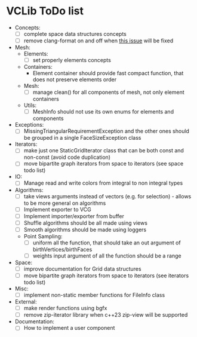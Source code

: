 # VCLib ToDo list

- Concepts:
  - [ ] complete space data structures concepts
  - [ ] remove clang-format on and off when [this issue](https://github.com/llvm/llvm-project/issues/59412) will be fixed
- Mesh:
  - Elements:
    - [ ] set properly elements concepts
  - Containers:
    - Element container should provide fast compact function, that does not preserve elements order
  - Mesh:
    - [ ] manage clean() for all components of mesh, not only element containers 
  - Utils:
    - [ ] MeshInfo should not use its own enums for elements and components
- Exceptions:
  - [ ] MissingTriangularRequirementException and the other ones should be grouped in a single FaceSizeException class
- Iterators:
  - [ ] make just one StaticGridIterator class that can be both const and non-const (avoid code duplication)
  - [ ] move bipartite graph iterators from space to iterators (see space todo list)
- IO:
  - [ ] Manage read and write colors from integral to non integral types
- Algorithms:
  - [ ] take views arguments instead of vectors (e.g. for selection) - allows to be more general on algorithms
  - [ ] Implement exporter to VCG
  - [ ] Implement importer/exporter from buffer
  - [ ] Shuffle algorithms should be all made using views
  - [ ] Smooth algorithms should be made using loggers
  - Point Sampling:
    - [ ] uniform all the function, that should take an out argument of birthVertices/birthFaces
    - [ ] weights input argument of all the function should be a range
- Space:
  - [ ] improve documentation for Grid data structures
  - [ ] move bipartite graph iterators from space to iterators (see iterators todo list)
- Misc:
  - [ ] implement non-static member functions for FileInfo class
- External:
  - [ ] make render functions using bgfx
  - [ ] remove zip-iterator library when c++23 zip-view will be supported
- Documentation:
  - [ ] How to implement a user component
